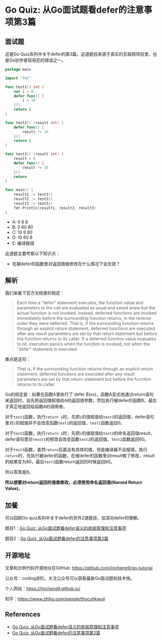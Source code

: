 # Go Quiz: 从Go面试题看defer的注意事项第3篇

## 面试题

这是Go Quiz系列中关于defer的第3篇，这道题目来源于真实的互联网项目里，也是Go初学者容易犯的错误之一。

```go
package main

import "fmt"

func test1() int {
	var i = 0
	defer func() {
		i = 10
	}()
	return i
}

func test2() (result int) {
	defer func() {
		result *= 10
	}()
	return 6
}

func test3() (result int) {
	result = 8
	defer func() {
		result *= 10
	}()
	return
}

func main() {
	result1 := test1()
	result2 := test2()
	result3 := test3()
	fmt.Println(result1, result2, result3)
}
```

- A: 0 6 8 
- B: 0 60 80
- C: 10 6 80
- D: 10 60 8
- E: 编译报错

这道题主要考察以下知识点：

* 在被defer的函数里对返回值做修改在什么情况下会生效？

   

## 解析

我们来看下官方文档里的规定：

> Each time a "defer" statement executes, the function value and parameters to
> the call are evaluated as usual and saved anew but the actual function is not 
> invoked. Instead, deferred functions are invoked immediately before the 
> surrounding function returns, in the reverse order they were deferred. That
> is, if the surrounding function returns through an explicit return statement, 
> deferred functions are executed after any result parameters are set by that 
> return statement but before the function returns to its caller. If a deferred
> function value evaluates to nil, execution panics when the function is 
> invoked, not when the "defer" statement is executed.

重点是这句：

> That is, if the surrounding function returns through an explicit return statement, 
> deferred functions are executed after any result parameters are set by that 
> return statement but before the function returns to its caller.

Go的规定是：如果在函数A里执行了 defer B(xx)，函数A显式地通过return语句来返回时，会先把返回值赋值给A的返回值参数，然后执行被defer的函数B，最后才真正地返回给函数A的调用者。

对于`test1`函数，执行`return i`时，先把`i`的值赋值给`test1`的返回值，defer语句里对`i`的赋值并不会改变函数`test1`的返回值，`test1`函数返回0。

对于`test2`函数，执行`return i`时，先把`i`的值赋值给`test2`的命名返回值result，defer语句里对`result`的修改会改变函数`test2`的返回值，`test2`函数返回60。

对于`test3`函数，虽然`return`后面没有具体的值，但是编译器不会报错，执行`return`时，先执行被defer的函数，在被defer的函数里对result做了修改，result的结果变为80，最后`test3`函数return返回的时候返回80。

所以答案是B。

**所以想要对return返回的值做修改，必须使用命名返回值(Named Return Value)**。



## 加餐

可以回顾Go quiz系列中关于defer的另外2道题目，加深对defer的理解。

题目1：[Go Quiz: 从Go面试题看defer语义的底层原理和注意事项](https://mp.weixin.qq.com/s?__biz=Mzg2MTcwNjc1Mg==&mid=2247483756&idx=1&sn=d536fa3340e1d5f91d72eaa8b67c8123&chksm=ce124e03f965c715e26f5943948e17d8e0ebb3c4a3a180a149219a610f83fc6eb77b3b166b6a&token=531427802&lang=zh_CN#rd)

题目2：[Go Quiz: 从Go面试题看defer的注意事项第2篇](http://link.zhihu.com/?target=https%3A//mp.weixin.qq.com/s%3F__biz%3DMzg2MTcwNjc1Mg%3D%3D%26mid%3D2247483762%26idx%3D1%26sn%3Dca4235d28d513267aa082dc12cb37fda%26chksm%3Dce124e1df965c70b06be48bc537bd628f3caf81e2837ebc2fbd0edddc6eb4f2b2c52e4d5c5d5%26token%3D531427802%26lang%3Dzh_CN%23rd)



## 开源地址

文章和示例代码开源地址在GitHub: https://github.com/jincheng9/go-tutorial

公众号：coding进阶。关注公众号可以获取最新Go面试题和技术栈。

个人网站：https://jincheng9.github.io/

知乎：https://www.zhihu.com/people/thucuhkwuji



## References

* [Go Quiz: 从Go面试题看defer语义的底层原理和注意事项](https://mp.weixin.qq.com/s?__biz=Mzg2MTcwNjc1Mg==&mid=2247483756&idx=1&sn=d536fa3340e1d5f91d72eaa8b67c8123&chksm=ce124e03f965c715e26f5943948e17d8e0ebb3c4a3a180a149219a610f83fc6eb77b3b166b6a&token=531427802&lang=zh_CN#rd)
* [Go Quiz: 从Go面试题看defer的注意事项第2篇](http://link.zhihu.com/?target=https%3A//mp.weixin.qq.com/s%3F__biz%3DMzg2MTcwNjc1Mg%3D%3D%26mid%3D2247483762%26idx%3D1%26sn%3Dca4235d28d513267aa082dc12cb37fda%26chksm%3Dce124e1df965c70b06be48bc537bd628f3caf81e2837ebc2fbd0edddc6eb4f2b2c52e4d5c5d5%26token%3D531427802%26lang%3Dzh_CN%23rd)